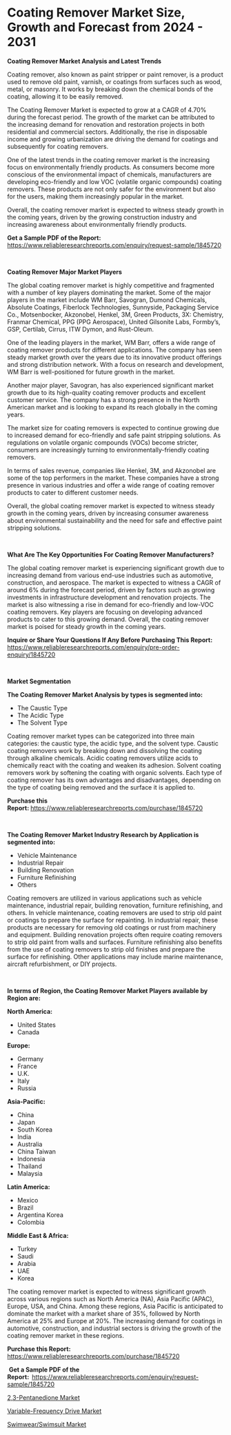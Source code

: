<p><h1>Coating Remover Market Size, Growth and Forecast from 2024 - 2031</h1></p><p><strong>Coating Remover Market Analysis and Latest Trends</strong></p>
<p><p>Coating remover, also known as paint stripper or paint remover, is a product used to remove old paint, varnish, or coatings from surfaces such as wood, metal, or masonry. It works by breaking down the chemical bonds of the coating, allowing it to be easily removed.</p><p>The Coating Remover Market is expected to grow at a CAGR of 4.70% during the forecast period. The growth of the market can be attributed to the increasing demand for renovation and restoration projects in both residential and commercial sectors. Additionally, the rise in disposable income and growing urbanization are driving the demand for coatings and subsequently for coating removers.</p><p>One of the latest trends in the coating remover market is the increasing focus on environmentally friendly products. As consumers become more conscious of the environmental impact of chemicals, manufacturers are developing eco-friendly and low VOC (volatile organic compounds) coating removers. These products are not only safer for the environment but also for the users, making them increasingly popular in the market.</p><p>Overall, the coating remover market is expected to witness steady growth in the coming years, driven by the growing construction industry and increasing awareness about environmentally friendly products.</p></p>
<p><strong>Get a Sample PDF of the Report:&nbsp;</strong> <a href="https://www.reliableresearchreports.com/enquiry/request-sample/1845720">https://www.reliableresearchreports.com/enquiry/request-sample/1845720</a></p>
<p>&nbsp;</p>
<p><strong>Coating Remover Major Market Players</strong></p>
<p><p>The global coating remover market is highly competitive and fragmented with a number of key players dominating the market. Some of the major players in the market include WM Barr, Savogran, Dumond Chemicals, Absolute Coatings, Fiberlock Technologies, Sunnyside, Packaging Service Co., Motsenbocker, Akzonobel, Henkel, 3M, Green Products, 3X: Chemistry, Franmar Chemical, PPG (PPG Aerospace), United Gilsonite Labs, Formby’s, GSP, Certilab, Cirrus, ITW Dymon, and Rust-Oleum.</p><p>One of the leading players in the market, WM Barr, offers a wide range of coating remover products for different applications. The company has seen steady market growth over the years due to its innovative product offerings and strong distribution network. With a focus on research and development, WM Barr is well-positioned for future growth in the market.</p><p>Another major player, Savogran, has also experienced significant market growth due to its high-quality coating remover products and excellent customer service. The company has a strong presence in the North American market and is looking to expand its reach globally in the coming years.</p><p>The market size for coating removers is expected to continue growing due to increased demand for eco-friendly and safe paint stripping solutions. As regulations on volatile organic compounds (VOCs) become stricter, consumers are increasingly turning to environmentally-friendly coating removers.</p><p>In terms of sales revenue, companies like Henkel, 3M, and Akzonobel are some of the top performers in the market. These companies have a strong presence in various industries and offer a wide range of coating remover products to cater to different customer needs.</p><p>Overall, the global coating remover market is expected to witness steady growth in the coming years, driven by increasing consumer awareness about environmental sustainability and the need for safe and effective paint stripping solutions.</p></p>
<p>&nbsp;</p>
<p><strong>What Are The Key Opportunities For Coating Remover Manufacturers?</strong></p>
<p><p>The global coating remover market is experiencing significant growth due to increasing demand from various end-use industries such as automotive, construction, and aerospace. The market is expected to witness a CAGR of around 6% during the forecast period, driven by factors such as growing investments in infrastructure development and renovation projects. The market is also witnessing a rise in demand for eco-friendly and low-VOC coating removers. Key players are focusing on developing advanced products to cater to this growing demand. Overall, the coating remover market is poised for steady growth in the coming years.</p></p>
<p><strong>Inquire or Share Your Questions If Any Before Purchasing This Report:</strong> <a href="https://www.reliableresearchreports.com/enquiry/pre-order-enquiry/1845720">https://www.reliableresearchreports.com/enquiry/pre-order-enquiry/1845720</a></p>
<p>&nbsp;</p>
<p><strong>Market Segmentation</strong></p>
<p><strong>The Coating Remover Market Analysis by types is segmented into:</strong></p>
<p><ul><li>The Caustic Type</li><li>The Acidic Type</li><li>The Solvent Type</li></ul></p>
<p><p>Coating remover market types can be categorized into three main categories: the caustic type, the acidic type, and the solvent type. Caustic coating removers work by breaking down and dissolving the coating through alkaline chemicals. Acidic coating removers utilize acids to chemically react with the coating and weaken its adhesion. Solvent coating removers work by softening the coating with organic solvents. Each type of coating remover has its own advantages and disadvantages, depending on the type of coating being removed and the surface it is applied to.</p></p>
<p><strong>Purchase this Report:&nbsp;</strong><a href="https://www.reliableresearchreports.com/purchase/1845720">https://www.reliableresearchreports.com/purchase/1845720</a></p>
<p>&nbsp;</p>
<p><strong>The Coating Remover Market Industry Research by Application is segmented into:</strong></p>
<p><ul><li>Vehicle Maintenance</li><li>Industrial Repair</li><li>Building Renovation</li><li>Furniture Refinishing</li><li>Others</li></ul></p>
<p><p>Coating removers are utilized in various applications such as vehicle maintenance, industrial repair, building renovation, furniture refinishing, and others. In vehicle maintenance, coating removers are used to strip old paint or coatings to prepare the surface for repainting. In industrial repair, these products are necessary for removing old coatings or rust from machinery and equipment. Building renovation projects often require coating removers to strip old paint from walls and surfaces. Furniture refinishing also benefits from the use of coating removers to strip old finishes and prepare the surface for refinishing. Other applications may include marine maintenance, aircraft refurbishment, or DIY projects.</p></p>
<p>&nbsp;</p>
<p><strong>In terms of Region, the Coating Remover Market Players available by Region are:</strong></p>
<p>
    <p> <strong> North America: </strong>
        <ul>
            <li>United States</li>
            <li>Canada</li>
        </ul>
        </p> 
    <p> <strong> Europe: </strong>
        <ul>
            <li>Germany</li>
            <li>France</li>
            <li>U.K.</li>
            <li>Italy</li>
            <li>Russia</li>
        </ul>
        </p> 
    <p> <strong> Asia-Pacific: </strong>
        <ul>
            <li>China</li>
            <li>Japan</li>
            <li>South Korea</li>
            <li>India</li>
            <li>Australia</li>
            <li>China Taiwan</li>
            <li>Indonesia</li>
            <li>Thailand</li>
            <li>Malaysia</li>
        </ul>
        </p> 
    <p> <strong> Latin America: </strong>
        <ul>
            <li>Mexico</li>
            <li>Brazil</li>
            <li>Argentina Korea</li>
            <li>Colombia</li>
        </ul>
        </p> 
    <p> <strong> Middle East & Africa: </strong>
        <ul>
            <li>Turkey</li>
            <li>Saudi</li>
            <li>Arabia</li>
            <li>UAE</li>
            <li>Korea</li>
        </ul>
    </p>
    </p>
<p><p>The coating remover market is expected to witness significant growth across various regions such as North America (NA), Asia Pacific (APAC), Europe, USA, and China. Among these regions, Asia Pacific is anticipated to dominate the market with a market share of 35%, followed by North America at 25% and Europe at 20%. The increasing demand for coatings in automotive, construction, and industrial sectors is driving the growth of the coating remover market in these regions.</p></p>
<p><strong>Purchase this Report: </strong><a href="https://www.reliableresearchreports.com/purchase/1845720">https://www.reliableresearchreports.com/purchase/1845720</a></p>
<p>&nbsp;<strong>Get a Sample PDF of the Report:&nbsp;&nbsp;</strong><a href="https://www.reliableresearchreports.com/enquiry/request-sample/1845720">https://www.reliableresearchreports.com/enquiry/request-sample/1845720</a></p>
<p><strong></strong></p>
<p><p><a href="https://view.publitas.com/reportprime-1/23-pentanedione-market-size-evaluating-its-market-trends-growth-and-projections-2023-2030/">2,3-Pentanedione Market</a></p><p><a href="https://view.publitas.com/reportprime-1/variable-frequency-drive-market-size-and-examines-its-market-scope-with-a-primary-focus-on-growth-opportunities-and-forecasted-trends-spanning-from-2023-to-2030/">Variable-Frequency Drive Market</a></p><p><a href="https://view.publitas.com/reportprime-1/swimwear-swimsuit-market-a-comprehensive-report-of-its-market-share-growth-trends-2023-2030/">Swimwear/Swimsuit Market</a></p></p>